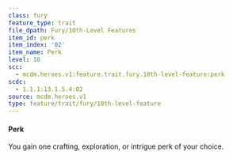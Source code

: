```yaml
---
class: fury
feature_type: trait
file_dpath: Fury/10th-Level Features
item_id: perk
item_index: '02'
item_name: Perk
level: 10
scc:
  - mcdm.heroes.v1:feature.trait.fury.10th-level-feature:perk
scdc:
  - 1.1.1:13.1.5.4:02
source: mcdm.heroes.v1
type: feature/trait/fury/10th-level-feature
---
```


#### Perk

You gain one crafting, exploration, or intrigue perk of your choice.
